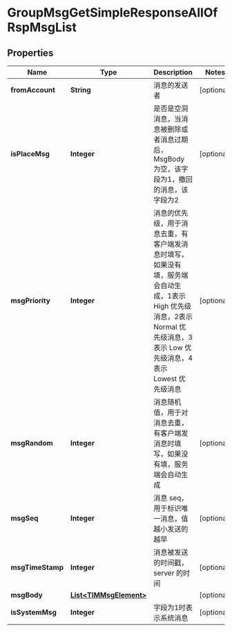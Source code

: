 

# GroupMsgGetSimpleResponseAllOfRspMsgList


## Properties

| Name | Type | Description | Notes |
|------------ | ------------- | ------------- | -------------|
|**fromAccount** | **String** | 消息的发送者 |  [optional] |
|**isPlaceMsg** | **Integer** | 是否是空洞消息，当消息被删除或者消息过期后，MsgBody 为空，该字段为1，撤回的消息，该字段为2 |  [optional] |
|**msgPriority** | **Integer** | 消息的优先级，用于消息去重，有客户端发消息时填写，如果没有填，服务端会自动生成，1表示 High 优先级消息，2表示 Normal 优先级消息，3表示 Low 优先级消息，4表示 Lowest 优先级消息 |  [optional] |
|**msgRandom** | **Integer** | 消息随机值，用于对消息去重，有客户端发消息时填写，如果没有填，服务端会自动生成 |  [optional] |
|**msgSeq** | **Integer** | 消息 seq，用于标识唯一消息，值越小发送的越早 |  [optional] |
|**msgTimeStamp** | **Integer** | 消息被发送的时间戳，server 的时间 |  [optional] |
|**msgBody** | [**List&lt;TIMMsgElement&gt;**](TIMMsgElement.md) |  |  [optional] |
|**isSystemMsg** | **Integer** | 字段为1时表示系统消息 |  [optional] |



